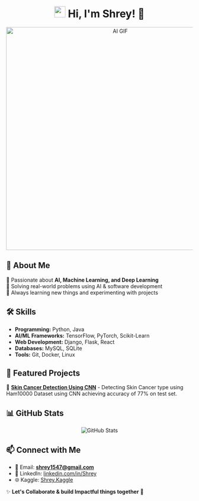 <h1 align="center">
  <img src="https://media.giphy.com/media/hvRJCLFzcasrR4ia7z/giphy.gif" width="30px"/>
  Hi, I'm Shrey! 👋
</h1>

<p align="center">
  <img src="https://media.giphy.com/media/13HgwGsXF0aiGY/giphy.gif" width="600px" alt="AI GIF"/>
</p>

## 🚀 About Me  
🔹 Passionate about **AI, Machine Learning, and Deep Learning**  
🔹 Solving real-world problems using AI & software development  
🔹 Always learning new things and experimenting with projects  

## 🛠 Skills  
- **Programming:** Python, Java 
- **AI/ML Frameworks:** TensorFlow, PyTorch, Scikit-Learn  
- **Web Development:** Django, Flask, React  
- **Databases:** MySQL, SQLite  
- **Tools:** Git, Docker, Linux  

## 📌 Featured Projects  
🔹 [**Skin Cancer Detection Using CNN**]([https://github.com/Bidyut7/FSLAKWS](https://github.com/Bidyut7/skin-disease-detection)) - Detecting Skin Cancer type using Ham10000 Dataset using CNN achieving accuracy of 77% on test set. 
<!--🔹 [**Malware Detection Using Graph Neural Networks**](https://github.com/Bidyut7/GNN-Malware) - Using GNNs to detect malware in milliseconds -->
<!--🔹 [**Intelligent Personal Finance Assistant**](https://github.com/Bidyut7/Finance-AI) - AI-powered personal finance tracker -->

## 📊 GitHub Stats  
<p align="center">
  <img src="https://github-readme-stats.vercel.app/api?username=Bidyut7&show_icons=true&theme=tokyonight" alt="GitHub Stats" />
</p>

## 📫 Connect with Me  
- 📧 Email: **shrey1547@gmail.com**  
- 🔗 LinkedIn: [linkedin.com/in/Shrey](https://www.linkedin.com/in/shrey-sharma-8a9425269/)  
- 🌐 Kaggle: [Shrey.Kaggle](https://www.kaggle.com/shreysharma07)  

✨ **Let's Collaborate & build Impactful things together** 🚀
